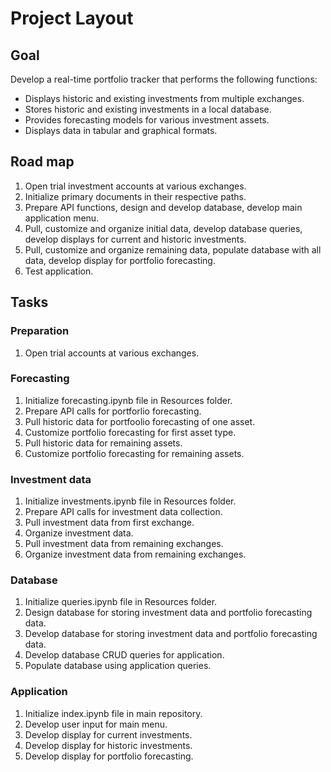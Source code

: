 # Project Layout

## Goal
Develop a real-time portfolio tracker that performs the following functions:
- Displays historic and existing investments from multiple exchanges.
- Stores historic and existing investments in a local database.
- Provides forecasting models for various investment assets.
- Displays data in tabular and graphical formats.

## Road map
1. Open trial investment accounts at various exchanges.
2. Initialize primary documents in their respective paths.
3. Prepare API functions, design and develop database, develop main application menu.
4. Pull, customize and organize initial data, develop database queries, develop displays for current and historic investments.
5. Pull, customize and organize remaining data, populate database with all data, develop display for portfolio forecasting.
6. Test application.

## Tasks
### Preparation
1. Open trial accounts at various exchanges.

### Forecasting
1. Initialize forecasting.ipynb file in Resources folder.
2. Prepare API calls for portforlio forecasting.
3. Pull historic data for portfoolio forecasting of one asset.
4. Customize portfolio forecasting for first asset type.
5. Pull historic data for remaining assets.
6. Customize portfolio forecasting for remaining assets.

### Investment data
1. Initialize investments.ipynb file in Resources folder.
2. Prepare API calls for investment data collection.
3. Pull investment data from first exchange.
4. Organize investment data.
5. Pull investment data from remaining exchanges.
6. Organize investment data from remaining exchanges.

### Database
1. Initialize queries.ipynb file in Resources folder.
2. Design database for storing investment data and portfolio forecasting data.
3. Develop database for storing investment data and portfolio forecasting data.
4. Develop database CRUD queries for application.
5. Populate database using application queries.

### Application
1. Initialize index.ipynb file in main repository.
2. Develop user input for main menu.
3. Develop display for current investments.
4. Develop display for historic investments.
5. Develop display for portfolio forecasting.